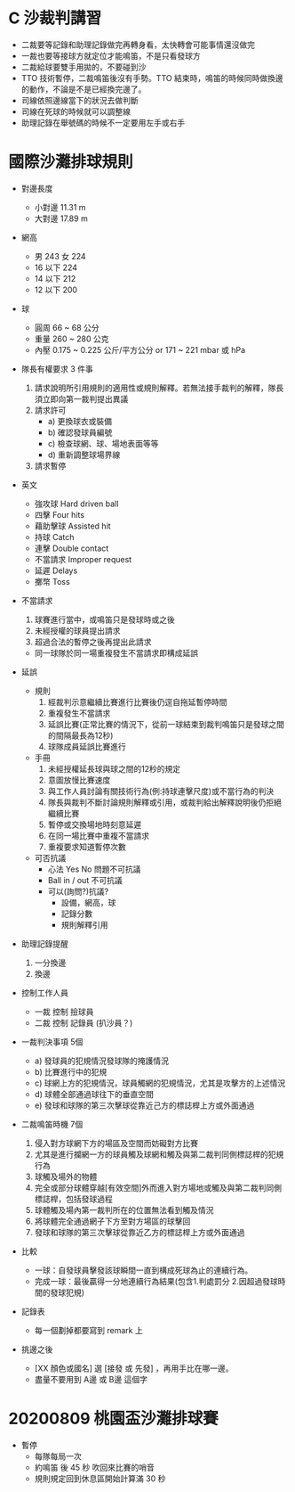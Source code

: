 # C 沙裁判講習
- 二裁要等記錄和助理記錄做完再轉身看，太快轉會可能事情還沒做完
- 一裁也要等接球方就定位才能鳴笛，不是只看發球方
- 二裁給球要雙手用拋的，不要碰到沙
- TTO 技術暫停，二裁鳴笛後沒有手勢。TTO 結束時，鳴笛的時候同時做換邊的動作，不論是不是已經換完邊了。
- 司線依照邊線當下的狀況去做判斷
- 司線在死球的時候就可以調整線
- 助理記錄在舉號碼的時候不一定要用左手或右手

# 國際沙灘排球規則
- 對邊長度
    - 小對邊 11.31 m
    - 大對邊 17.89 m

- 網高
    - 男 243 女 224
    - 16 以下 224
    - 14 以下 212
    - 12 以下 200

- 球
    - 圓周 66 ~ 68 公分
    - 重量 260 ~ 280 公克
    - 內壓 0.175 ~ 0.225 公斤/平方公分 or 171 ~ 221 mbar 或 hPa

- 隊長有權要求 3 件事
    1. 請求說明所引用規則的適用性或規則解釋。若無法接手裁判的解釋，隊長須立即向第一裁判提出異議
    2. 請求許可
        - a) 更換球衣或裝備
        - b) 確認發球員編號
        - c) 檢查球網、球、場地表面等等
        - d) 重新調整球場界線
    3. 請求暫停
    
- 英文
    - 強攻球 Hard driven ball
    - 四擊 Four hits
    - 藉助擊球 Assisted hit
    - 持球 Catch
    - 連擊 Double contact
    - 不當請求 Improper request
    - 延遲 Delays
    - 擲幣 Toss

- 不當請求
    1. 球賽進行當中，或鳴笛只是發球時或之後
    2. 未經授權的球員提出請求
    3. 超過合法的暫停之後再提出此請求
    - 同一球隊於同一場重複發生不當請求即構成延誤
- 延誤
    - 規則
        1. 經裁判示意繼續比賽進行比賽後仍逕自拖延暫停時間
        2. 重複發生不當請求
        3. 延誤比賽(正常比賽的情況下，從前一球結束到裁判鳴笛只是發球之間的間隔最長為12秒)
        4. 球隊成員延誤比賽進行
    - 手冊
        1. 未經授權延長球與球之間的12秒的規定
        2. 意圖放慢比賽速度
        3. 與工作人員討論有關技術行為(例:持球連擊尺度)或不當行為的判決
        4. 隊長與裁判不斷討論規則解釋或引用，或裁判給出解釋說明後仍拒絕繼續比賽
        5. 暫停或交換場地時刻意延遲
        6. 在同一場比賽中重複不當請求
        7. 重複要求知道暫停次數
    - 可否抗議
        - 心法 Yes No 問題不可抗議
        - Ball in / out 不可抗議
        - 可以(詢問?)抗議?
            - 設備，網高，球
            - 記錄分數
            - 規則解釋引用 

- 助理記錄提醒
    1. 一分換邊
    2. 換邊

- 控制工作人員
    - 一裁 控制 撿球員
    - 二裁 控制 記錄員 (扒沙員？)

- 一裁判決事項 5個
    - a) 發球員的犯規情況發球隊的掩護情況
    - b) 比賽進行中的犯規
    - c) 球網上方的犯規情況，球員觸網的犯規情況，尤其是攻擊方的上述情況
    - d) 球體全部通過球往下的垂直空間
    - e) 發球和球隊的第三次擊球從靠近己方的標誌桿上方或外面通過 

- 二裁鳴笛時機 7個
    1. 侵入對方球網下方的場區及空間而妨礙對方比賽
    2. 尤其是進行攔網一方的球員觸及球網和觸及與第二裁判同側標誌桿的犯規行為
    3. 球觸及場外的物體
    4. 完全或部分球體穿越[有效空間]外而進入對方場地或觸及與第二裁判同側標誌桿，包括發球過程
    5. 球體觸及場內第一裁判所在的位置無法看到觸及情況
    6. 將球體完全通過網子下方至對方場區的球擊回
    7. 發球和球隊的第三次擊球從靠近乙方的標誌桿上方或外面通過

- 比較
    - 一球：自發球員擊發該球瞬間一直到構成死球為止的連續行為。
    - 完成一球：最後贏得一分地連續行為結果(包含1.判處罰分 2.因超過發球時間的發球犯規)

- 記錄表
    - 每一個劃掉都要寫到 remark 上

- 挑邊之後
    - [XX 顏色或國名] 選 [接發 或 先發] ，再用手比在哪一邊。
    - 盡量不要用到 A邊 或 B邊 這個字


# 20200809 桃園盃沙灘排球賽
- 暫停
    - 每隊每局一次
    - 約鳴笛 後 45 秒 吹回來比賽的哨音
    - 規則規定回到休息區開始計算滿 30 秒